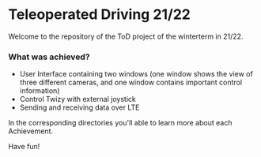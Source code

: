 # Teleoperated Driving 21/22 #

Welcome to the repository of the ToD project of the winterterm in 21/22.

### What was achieved? ###

* User Interface containing two windows (one window shows the view of three different cameras, and one window contains important control information)
* Control Twizy with external joystick
* Sending and receiving data over LTE

In the corresponding directories you'll able to learn more about each Achievement.

Have fun!
